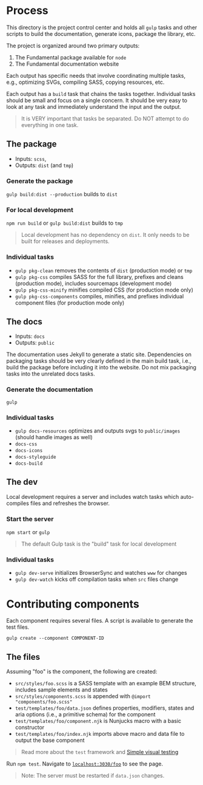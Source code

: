 # Process
This directory is the project control center and holds all `gulp` tasks and other scripts to build the documentation, generate icons, package the library, etc.

The project is organized around two primary outputs:
1. The Fundamental package available for `node`
2. The Fundamental documentation website

Each output has specific needs that involve coordinating multiple tasks, e.g., optimizing SVGs, compiling SASS, copying resources, etc.

Each output has a `build` task that chains the tasks together. Individual tasks should be small and focus on a single concern. It should be very easy to look at any task and immediately understand the input and the output.

> It is VERY important that tasks be separated. Do NOT attempt to do everything in one task.

## The package
* Inputs: `scss`,
* Outputs: `dist` (and `tmp`)

### Generate the package
`gulp build:dist --production` builds to `dist`

### For local development
`npm run build` or `gulp build:dist` builds to `tmp`

> Local development has no dependency on `dist`. It only needs to be built for releases and deployments.

### Individual tasks
* `gulp pkg-clean` removes the contents of `dist` (production mode) or `tmp`
* `gulp pkg-css` compiles SASS for the full library, prefixes and cleans (production mode), includes sourcemaps (development mode)
* `gulp pkg-css-minify` minifies compiled CSS (for production mode only)
* `gulp pkg-css-components` compiles, minifies, and prefixes individual component files (for production mode only)


## The docs
* Inputs: `docs`
* Outputs: `public`

The documentation uses Jekyll to generate a static site. Dependencies on packaging tasks should be very clearly defined in the main build task, i.e., build the package before including it into the website. Do not mix packaging tasks into the unrelated docs tasks.

### Generate the documentation
`gulp`

### Individual tasks
* `gulp docs-resources` optimizes and outputs svgs to `public/images` (should handle images as well)
* `docs-css`
* `docs-icons`
* `docs-styleguide`
* `docs-build`


## The dev
Local development requires a server and includes watch tasks which auto-compiles files and refreshes the browser.

### Start the server
`npm start` or `gulp`

> The default Gulp task is the "build" task for local development

### Individual tasks
* `gulp dev-serve` initializes BrowserSync and watches `www` for changes
* `gulp dev-watch` kicks off compilation tasks when `src` files change


# Contributing components
Each component requires several files. A script is available to generate the test files.

`gulp create --component COMPONENT-ID`

## The files
Assuming "foo" is the component, the following are created:
* `src/styles/foo.scss` is a SASS template with an example BEM structure, includes sample elements and states
* `src/styles/components.scss` is appended with `@import "components/foo.scss"`
* `test/templates/foo/data.json` defines properties, modifiers, states and aria options (i.e., a primitive schema) for the component
* `test/templates/foo/component.njk` is Nunjucks macro with a basic constructor
* `test/templates/foo/index.njk` imports above macro and data file to output the base component

> Read more about the `test` framework and [Simple visual testing](https://github.com/SAP/fundamental/blob/develop/test/README.md#simple-visual-testing)

Run `npm test`. Navigate to [`localhost:3030/foo`](localhost:3030/foo) to see the page.

> Note: The server must be restarted if `data.json` changes.
